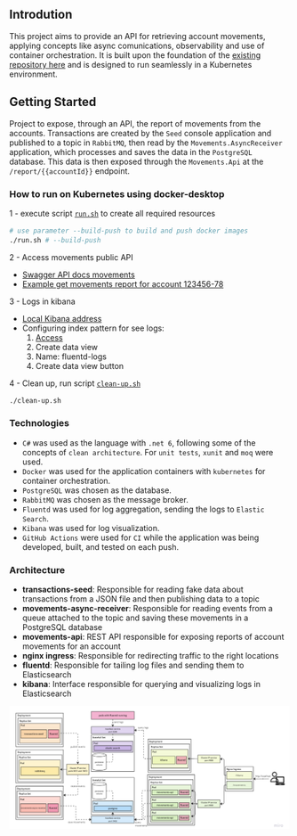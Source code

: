 ## Introdution

This project aims to provide an API for retrieving account movements, applying concepts like async comunications, observability and use of container orchestration. It is built upon the foundation of the [existing repository here](https://github.com/matheus-oliveira-andrade/transactions) and is designed to run seamlessly in a Kubernetes environment.

## Getting Started

Project to expose, through an API, the report of movements from the accounts. Transactions are created by the `Seed` console application and published to a topic in `RabbitMQ`, then read by the `Movements.AsyncReceiver` application, which processes and saves the data in the `PostgreSQL` database. This data is then exposed through the `Movements.Api` at the `/report/{{accountId}}` endpoint.

### How to run on Kubernetes using docker-desktop

1 - execute script [`run.sh`](run.sh) to create all required resources
   ```bash
   # use parameter --build-push to build and push docker images
   ./run.sh # --build-push
   ```

2 - Access movements public API 
   - [Swagger API docs movements](http://localhost/movements/swagger)
   - [Example get movements report for account 123456-78](http://localhost/movements/v1/report/123456-78)

3 - Logs in kibana
   - [Local Kibana address](http://localhost/kibana)
   - Configuring index pattern for see logs:
       1. [Access](http://localhost/kibana/app/management/kibana/indexPatterns)
       2. Create data view
       3. Name: fluentd-logs
       4. Create data view button

4 - Clean up, run script [`clean-up.sh`](clean-up.sh)
   ```bash
   ./clean-up.sh
   ```
### Technologies

- `C#` was used as the language with `.net 6`, following some of the concepts of `clean architecture`. For `unit tests`, `xunit` and `moq` were used.
- `Docker` was used for the application containers with `kubernetes` for container orchestration.
- `PostgreSQL` was chosen as the database.
- `RabbitMQ` was chosen as the message broker.
- `Fluentd` was used for log aggregation, sending the logs to `Elastic Search`.
- `Kibana` was used for log visualization.
- `GitHub Actions` were used for `CI` while the application was being developed, built, and tested on each push.

### Architecture

- **transactions-seed**: Responsible for reading fake data about transactions from a JSON file and then publishing data to a topic
- **movements-async-receiver**: Responsible for reading events from a queue attached to the topic and saving these movements in a PostgreSQL database
- **movements-api**: REST API responsible for exposing reports of account movements for an account
- **nginx ingress**:  Responsible for redirecting traffic to the right locations
- **fluentd**: Responsible for tailing log files and sending them to Elasticsearch
- **kibana**: Interface responsible for querying and visualizing logs in Elasticsearch

![architecture](docs/architecture.png)


